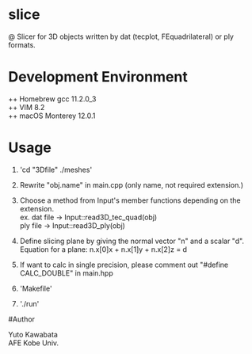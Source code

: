 # slice

@ Slicer for 3D objects written by dat (tecplot, FEquadrilateral) or ply formats.

# Development Environment

 ++ Homebrew gcc 11.2.0_3<br>
 ++ VIM 8.2<br>
 ++ macOS Monterey 12.0.1<br>    

# Usage

1. 'cd "3Dfile" ./meshes'

2. Rewrite "obj.name" in main.cpp (only name, not required extension.)  

3. Choose a method from Input's member functions depending on the extension.<br>
   ex. dat file -> Input<LTYPE>::read3D_tec_quad(obj)<br>
       ply file -> Input<LTYPE>::read3D_ply(obj)<br>

4. Define slicing plane by giving the normal vector "n" and a scalar "d".
   Equation for a plane: n.x[0]x + n.x[1]y + n.x[2]z = d

5. If want to calc in single precision, please comment out "#define CALC_DOUBLE" in main.hpp

6. 'Makefile'

7. './run'

#Author

Yuto Kawabata<br>
AFE Kobe Univ.

